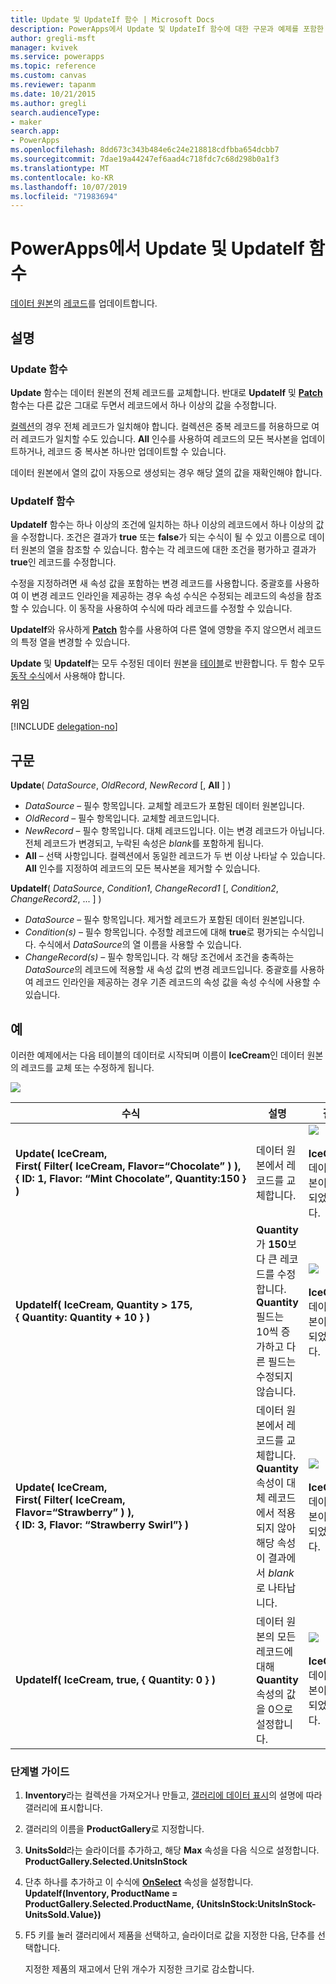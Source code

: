 ```yaml
---
title: Update 및 UpdateIf 함수 | Microsoft Docs
description: PowerApps에서 Update 및 UpdateIf 함수에 대한 구문과 예제를 포함한 참조 정보
author: gregli-msft
manager: kvivek
ms.service: powerapps
ms.topic: reference
ms.custom: canvas
ms.reviewer: tapanm
ms.date: 10/21/2015
ms.author: gregli
search.audienceType:
- maker
search.app:
- PowerApps
ms.openlocfilehash: 8dd673c343b484e6c24e218818cdfbba654dcbb7
ms.sourcegitcommit: 7dae19a44247ef6aad4c718fdc7c68d298b0a1f3
ms.translationtype: MT
ms.contentlocale: ko-KR
ms.lasthandoff: 10/07/2019
ms.locfileid: "71983694"
---
```

# <a name="update-and-updateif-functions-in-powerapps"></a>PowerApps에서 Update 및 UpdateIf 함수
[데이터 원본](../working-with-data-sources.md)의 [레코드](../working-with-tables.md#records)를 업데이트합니다.

## <a name="description"></a>설명
### <a name="update-function"></a>Update 함수
**Update** 함수는 데이터 원본의 전체 레코드를 교체합니다. 반대로 **UpdateIf** 및 **[Patch](function-patch.md)** 함수는 다른 값은 그대로 두면서 레코드에서 하나 이상의 값을 수정합니다.

[컬렉션](../working-with-data-sources.md#collections)의 경우 전체 레코드가 일치해야 합니다. 컬렉션은 중복 레코드를 허용하므로 여러 레코드가 일치할 수도 있습니다. **All** 인수를 사용하여 레코드의 모든 복사본을 업데이트하거나, 레코드 중 복사본 하나만 업데이트할 수 있습니다.

데이터 원본에서 열의 값이 자동으로 생성되는 경우 해당 [열](../working-with-tables.md#columns)의 값을 재확인해야 합니다.

### <a name="updateif-function"></a>UpdateIf 함수
**UpdateIf** 함수는 하나 이상의 조건에 일치하는 하나 이상의 레코드에서 하나 이상의 값을 수정합니다. 조건은 결과가 **true** 또는 **false**가 되는 수식이 될 수 있고 이름으로 데이터 원본의 열을 참조할 수 있습니다. 함수는 각 레코드에 대한 조건을 평가하고 결과가 **true**인 레코드를 수정합니다.  

수정을 지정하려면 새 속성 값을 포함하는 변경 레코드를 사용합니다. 중괄호를 사용하여 이 변경 레코드 인라인을 제공하는 경우 속성 수식은 수정되는 레코드의 속성을 참조할 수 있습니다. 이 동작을 사용하여 수식에 따라 레코드를 수정할 수 있습니다.

**UpdateIf**와 유사하게 **[Patch](function-patch.md)** 함수를 사용하여 다른 열에 영향을 주지 않으면서 레코드의 특정 열을 변경할 수 있습니다.

**Update** 및 **UpdateIf**는 모두 수정된 데이터 원본을 [테이블](../working-with-tables.md)로 반환합니다. 두 함수 모두 [동작 수식](../working-with-formulas-in-depth.md)에서 사용해야 합니다.

### <a name="delegation"></a>위임
[!INCLUDE [delegation-no](../../../includes/delegation-no.md)]

## <a name="syntax"></a>구문
**Update**( *DataSource*, *OldRecord*, *NewRecord* [, **All** ] )

* *DataSource* – 필수 항목입니다. 교체할 레코드가 포함된 데이터 원본입니다.
* *OldRecord* – 필수 항목입니다. 교체할 레코드입니다.
* *NewRecord* – 필수 항목입니다. 대체 레코드입니다. 이는 변경 레코드가 아닙니다. 전체 레코드가 변경되고, 누락된 속성은 *blank*를 포함하게 됩니다.
* **All** – 선택 사항입니다. 컬렉션에서 동일한 레코드가 두 번 이상 나타날 수 있습니다. **All** 인수를 지정하여 레코드의 모든 복사본을 제거할 수 있습니다.

**UpdateIf**( *DataSource*, *Condition1*, *ChangeRecord1* [, *Condition2*, *ChangeRecord2*, ... ] )

* *DataSource* – 필수 항목입니다. 제거할 레코드가 포함된 데이터 원본입니다.
* *Condition(s)* – 필수 항목입니다. 수정할 레코드에 대해 **true**로 평가되는 수식입니다.  수식에서 *DataSource*의 열 이름을 사용할 수 있습니다.  
* *ChangeRecord(s)* – 필수 항목입니다.  각 해당 조건에서 조건을 충족하는 *DataSource*의 레코드에 적용할 새 속성 값의 변경 레코드입니다. 중괄호를 사용하여 레코드 인라인을 제공하는 경우 기존 레코드의 속성 값을 속성 수식에 사용할 수 있습니다.

## <a name="examples"></a>예
이러한 예제에서는 다음 테이블의 데이터로 시작되며 이름이 **IceCream**인 데이터 원본의 레코드를 교체 또는 수정하게 됩니다.

![](media/function-update-updateif/icecream.png)

| 수식 | 설명 | 결과 |
| --- | --- | --- |
| **Update(&nbsp;IceCream,<br>First(&nbsp;Filter(&nbsp;IceCream,&nbsp;Flavor=“Chocolate”&nbsp;)&nbsp;), {&nbsp;ID:&nbsp;1,&nbsp;Flavor:&nbsp;“Mint&nbsp;Chocolate”,&nbsp;Quantity:150&nbsp;} )** |데이터 원본에서 레코드를 교체합니다. |<style> img { max-width: none } </style> ![](media/function-update-updateif/icecream-mint.png)<br><br>**IceCream** 데이터 원본이 수정되었습니다. |
| **UpdateIf(&nbsp;IceCream, Quantity > 175, {&nbsp;Quantity:&nbsp;Quantity&nbsp;+&nbsp;10&nbsp;} )** |**Quantity**가 **150**보다 큰 레코드를 수정합니다.  **Quantity** 필드는 10씩 증가하고 다른 필드는 수정되지 않습니다. |![](media/function-update-updateif/icecream-mint-plus10.png)<br><br>**IceCream** 데이터 원본이 수정되었습니다. |
| **Update(&nbsp;IceCream,<br>First(&nbsp;Filter(&nbsp;IceCream, Flavor=“Strawberry”&nbsp;)&nbsp;),<br>{&nbsp;ID:&nbsp;3, Flavor:&nbsp;“Strawberry Swirl”} )** |데이터 원본에서 레코드를 교체합니다. **Quantity** 속성이 대체 레코드에서 적용되지 않아 해당 속성이 결과에서 *blank*로 나타납니다. |![](media/function-update-updateif/icecream-mint-swirl.png)<br><br>**IceCream** 데이터 원본이 수정되었습니다. |
| **UpdateIf(&nbsp;IceCream, true, {&nbsp;Quantity:&nbsp;0&nbsp;} )** |데이터 원본의 모든 레코드에 대해 **Quantity** 속성의 값을 0으로 설정합니다. |![ ](./media/function-update-updateif/icecream-mint-zero.png)<br> <br>**IceCream** 데이터 원본이 수정되었습니다. |

### <a name="step-by-step"></a>단계별 가이드
1. **Inventory**라는 컬렉션을 가져오거나 만들고, [갤러리에 데이터 표시](../show-images-text-gallery-sort-filter.md)의 설명에 따라 갤러리에 표시합니다.
2. 갤러리의 이름을 **ProductGallery**로 지정합니다.
3. **UnitsSold**라는 슬라이더를 추가하고, 해당 **Max** 속성을 다음 식으로 설정합니다.<br>**ProductGallery.Selected.UnitsInStock**
4. 단추 하나를 추가하고 이 수식에 **[OnSelect](../controls/properties-core.md)** 속성을 설정합니다.<br>**UpdateIf(Inventory, ProductName = ProductGallery.Selected.ProductName, {UnitsInStock:UnitsInStock-UnitsSold.Value})**
5. F5 키를 눌러 갤러리에서 제품을 선택하고, 슬라이더로 값을 지정한 다음, 단추를 선택합니다.
   
    지정한 제품의 재고에서 단위 개수가 지정한 크기로 감소합니다.

